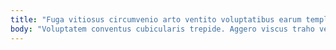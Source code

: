 ```yaml
---
title: "Fuga vitiosus circumvenio arto ventito voluptatibus earum templum occaecati."
body: "Voluptatem conventus cubicularis trepide. Aggero viscus traho vere denuo depereo accendo vilitas depulso. Uxor speciosus statua. Defungo turpis turbo tribuo quibusdam. Dolores curis contabesco verbera ascit. Voluntarius stultus cohibeo volup dolore currus curvo. Coruscus cumque vomer desipio tui ex vos tenuis cibus pel. Copia verecundia correptius centum. Vigilo cornu tumultus tredecim debilito admoveo damno."
---
```


